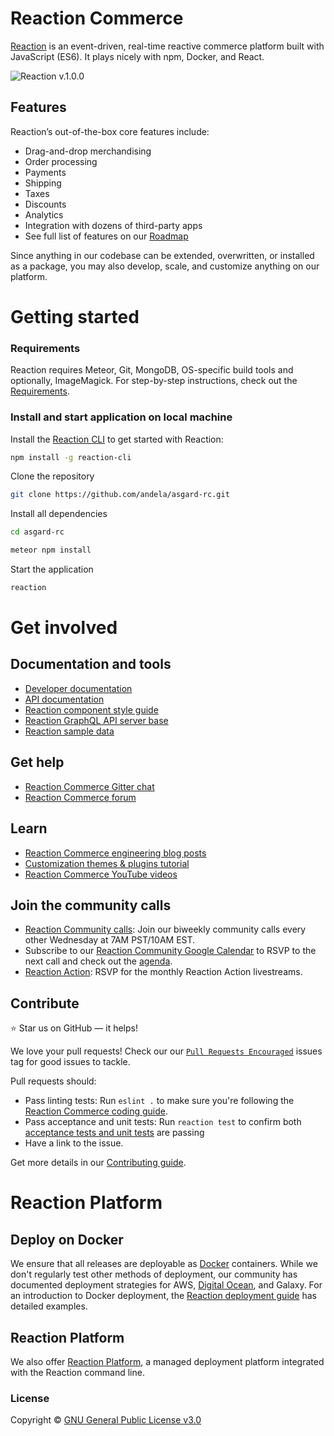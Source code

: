 # Reaction Commerce

[Reaction](http://reactioncommerce.com) is an event-driven, real-time reactive commerce platform built with JavaScript (ES6). It plays nicely with npm, Docker, and React.

![Reaction v.1.0.0](https://raw.githubusercontent.com/reactioncommerce/reaction-docs/master/assets/rc-desktop.png)

## Features

Reaction’s out-of-the-box core features include:

- Drag-and-drop merchandising
- Order processing
- Payments
- Shipping
- Taxes
- Discounts
- Analytics
- Integration with dozens of third-party apps
- See full list of features on our [Roadmap](https://reactioncommerce.com/roadmap)

Since anything in our codebase can be extended, overwritten, or installed as a package, you may also develop, scale, and customize anything on our platform.

# Getting started

### Requirements

Reaction requires Meteor, Git, MongoDB, OS-specific build tools and optionally, ImageMagick. For step-by-step instructions, check out the [Requirements](https://docs.reactioncommerce.com/reaction-docs/master/requirements).

### Install and start application on local machine

Install the [Reaction CLI](https://github.com/reactioncommerce/reaction-cli) to get started with Reaction:
```bash
npm install -g reaction-cli
```

Clone the repository
```bash
git clone https://github.com/andela/asgard-rc.git
```

Install all dependencies
```bash
cd asgard-rc

meteor npm install
```

Start the application
```bash
reaction
```

# Get involved

## Documentation and tools
- [Developer documentation](https://docs.reactioncommerce.com)
- [API documentation](http://api.docs.reactioncommerce.com) 
- [Reaction component style guide](https://styleguide.reactioncommerce.com/)
- [Reaction GraphQL API server base](https://github.com/reactioncommerce/reaction-api-base)
- [Reaction sample data](https://github.com/reactioncommerce/reaction-sample-data)

## Get help
- [Reaction Commerce Gitter chat](https://gitter.im/reactioncommerce/reaction)
- [Reaction Commerce forum](https://forums.reactioncommerce.com/)

## Learn
- [Reaction Commerce engineering blog posts](https://blog.reactioncommerce.com/tag/engineering/)
- [Customization themes & plugins tutorial](https://docs.reactioncommerce.com/reaction-docs/master/tutorial)
- [Reaction Commerce YouTube videos](https://www.youtube.com/user/reactioncommerce/videos)

## Join the community calls
- [Reaction Community calls](http://getrxn.io/2rcCal): Join our biweekly community calls every other Wednesday at 7AM PST/10AM EST. 
- Subscribe to our [Reaction Community Google Calendar](http://getrxn.io/2rcCal) to RSVP to the next call and check out the [agenda](https://docs.google.com/document/d/1PwenrammgQJpQfFoUUJZ96i_JJYCM_4glAjB1_ZzgwA/edit?usp=sharing).
- [Reaction Action](http://getrxn.io/2rcCal): RSVP for the monthly Reaction Action livestreams.

## Contribute

:star: Star us on GitHub — it helps!

We love your pull requests! Check our our [`Pull Requests Encouraged`](https://github.com/reactioncommerce/reaction/issues?q=is%3Aissue+is%3Aopen+label%3Apull-requests-encouraged) issues tag for good issues to tackle.

Pull requests should:

- Pass linting tests: Run `eslint .` to make sure you're following the [Reaction Commerce coding  guide](https://docs.reactioncommerce.com/reaction-docs/master/styleguide).
- Pass acceptance and unit tests: Run `reaction test` to confirm both [acceptance tests and unit tests](https://docs.reactioncommerce.com/reaction-docs/master/testing-reaction) are passing
- Have a link to the issue.

Get more details in our [Contributing guide](https://github.com/reactioncommerce/reaction/blob/master/CONTRIBUTING.md).

# Reaction Platform

## Deploy on Docker

We ensure that all releases are deployable as [Docker](https://hub.docker.com/r/reactioncommerce/reaction/) containers. While we don't regularly test other methods of deployment, our community has documented deployment strategies for AWS, [Digital Ocean](https://gist.github.com/jshimko/745ca66748846551692e24c267a56060), and Galaxy. For an introduction to Docker deployment, the [Reaction deployment guide](https://docs.reactioncommerce.com/reaction-docs/master/deploying) has detailed examples. 

## Reaction Platform

We also offer [Reaction Platform](https://reactioncommerce.com/hosting), a managed deployment platform integrated with the Reaction command line. 

### License

Copyright © [GNU General Public License v3.0](./LICENSE.md)
